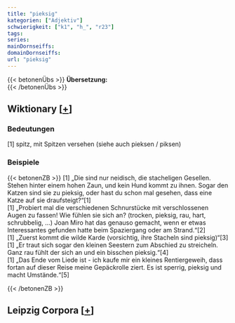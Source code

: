 ```yaml
---
title: "pieksig"
kategorien: ["Adjektiv"]
schwierigkeit: ["k1", "h_", "r23"]
tags:
series:
mainDornseiffs:
domainDornseiffs:
url: "pieksig"
---
```


{{< betonenÜbs >}}
**Übersetzung:**  
{{< /betonenÜbs >}}

## Wiktionary [[+](https://de.wiktionary.org/wiki/pieksig)]

### Bedeutungen
[1] spitz, mit Spitzen versehen (siehe auch pieksen / piksen)  

### Beispiele
{{< betonenZB >}}
[1] „Die sind nur neidisch, die stacheligen Gesellen. Stehen hinter einem hohen Zaun, und kein Hund kommt zu ihnen. Sogar den Katzen sind sie zu pieksig, oder hast du schon mal gesehen, dass eine Katze auf sie draufsteigt?“[1]  
[1] „Probiert mal die verschiedenen Schnurstücke mit verschlossenen Augen zu fassen! Wie fühlen sie sich an? (trocken, pieksig, rau, hart, schrubbelig, …) Joan Miro hat das genauso gemacht, wenn er etwas Interessantes gefunden hatte beim Spaziergang oder am Strand.“[2]  
[1] „Zuerst kommt die wilde Karde (vorsichtig, ihre Stacheln sind pieksig)“[3]  
[1] „Er traut sich sogar den kleinen Seestern zum Abschied zu streicheln. Ganz rau fühlt der sich an und ein bisschen pieksig.“[4]  
[1] „Das Ende vom Liede ist - ich kaufe mir ein kleines Rentiergeweih, dass fortan auf dieser Reise meine Gepäckrolle ziert. Es ist sperrig, pieksig und macht Umstände.“[5]  

{{< /betonenZB >}}

## Leipzig Corpora [[+](https://corpora.uni-leipzig.de/en/res?word=pieksig&corpusId=deu_newscrawl-public_2018)]

